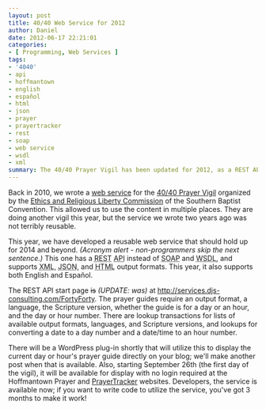 ```yaml
---
layout: post
title: 40/40 Web Service for 2012
author: Daniel
date: 2012-06-17 22:21:01
categories:
- [ Programming, Web Services ]
tags:
- '4040'
- api
- hoffmantown
- english
- español
- html
- json
- prayer
- prayertracker
- rest
- soap
- web service
- wsdl
- xml
summary: The 40/40 Prayer Vigil has been updated for 2012, as a REST API supporting both English and Spanish
---
```


Back in 2010, we wrote a [web service][post] for the [40/40 Prayer Vigil][4040] organized by the [Ethics and Religious Liberty Commission][erlc] of the Southern Baptist Convention. This allowed us to use the content in multiple places. They are doing another vigil this year, but the service we wrote two years ago was not terribly reusable.

This year, we have developed a reusable web service that should hold up for 2014 and beyond. _(Acronym alert - non-programmers skip the next sentence.)_ This one has a <acronym title="Representational State Translation">REST</acronym> <acronym title="Application Programming Interface">API</acronym> instead of <acronym title="Simple Object Access Protocol">SOAP</acronym> and <acronym title="Web Services Definition Language">WSDL</acronym>, and supports <acronym title="Extensible Markup Language">XML</acronym>, <acronym title="JavaScript Object Notation">JSON</acronym>, and <acronym title="HyperText Markup Language">HTML</acronym> output formats. This year, it also supports both English and Espa&ntilde;ol.

The REST API start page <del>is</del> _(UPDATE: was)_ at http://services.djs-consulting.com/FortyForty. The prayer guides require an output format, a language, the Scripture version, whether the guide is for a day or an hour, and the day or hour number. There are lookup transactions for lists of available output formats, languages, and Scripture versions, and lookups for converting a date to a day number and a date/time to an hour number.

There will be a WordPress plug-in shortly that will utilize this to display the current day or hour's prayer guide directly on your blog; we'll make another post when that is available. Also, starting September 26th (the first day of the vigil), it will be available for display with no login required at the Hoffmantown Prayer and [PrayerTracker][pt] websites. Developers, the service is available now; if you want to write code to utilize the service, you've got 3 months to make it work!


[post]: /2010/4040-web-service.html "40/40 Web Service &bull; DJS Consulting Tech Blog"
[4040]: //erlc.com/4040 "40/40 Prayer Vigil &bull; ERLC"
[erlc]: //erlc.com "Ethics and Religious Liberty Commission"
[pt]:   //prayer.djs-consulting.com "PrayerTracker"
